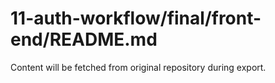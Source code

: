 # 11-auth-workflow/final/front-end/README.md

Content will be fetched from original repository during export.